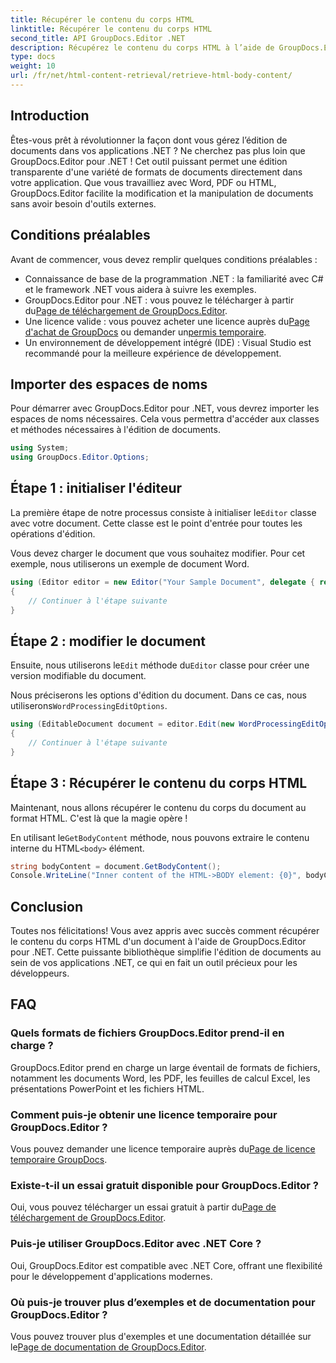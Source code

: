```yaml
---
title: Récupérer le contenu du corps HTML
linktitle: Récupérer le contenu du corps HTML
second_title: API GroupDocs.Editor .NET
description: Récupérez le contenu du corps HTML à l’aide de GroupDocs.Editor pour .NET avec notre guide étape par étape. Améliorez vos applications .NET sans effort.
type: docs
weight: 10
url: /fr/net/html-content-retrieval/retrieve-html-body-content/
---
```

## Introduction
Êtes-vous prêt à révolutionner la façon dont vous gérez l’édition de documents dans vos applications .NET ? Ne cherchez pas plus loin que GroupDocs.Editor pour .NET ! Cet outil puissant permet une édition transparente d'une variété de formats de documents directement dans votre application. Que vous travailliez avec Word, PDF ou HTML, GroupDocs.Editor facilite la modification et la manipulation de documents sans avoir besoin d'outils externes.
## Conditions préalables
Avant de commencer, vous devez remplir quelques conditions préalables :
- Connaissance de base de la programmation .NET : la familiarité avec C# et le framework .NET vous aidera à suivre les exemples.
-  GroupDocs.Editor pour .NET : vous pouvez le télécharger à partir du[Page de téléchargement de GroupDocs.Editor](https://releases.groupdocs.com/editor/net/).
-  Une licence valide : vous pouvez acheter une licence auprès du[Page d'achat de GroupDocs](https://purchase.groupdocs.com/buy) ou demander un[permis temporaire](https://purchase.groupdocs.com/temporary-license/).
- Un environnement de développement intégré (IDE) : Visual Studio est recommandé pour la meilleure expérience de développement.
## Importer des espaces de noms
Pour démarrer avec GroupDocs.Editor pour .NET, vous devrez importer les espaces de noms nécessaires. Cela vous permettra d'accéder aux classes et méthodes nécessaires à l'édition de documents.
```csharp
using System;
using GroupDocs.Editor.Options;
```
## Étape 1 : initialiser l'éditeur
La première étape de notre processus consiste à initialiser le`Editor` classe avec votre document. Cette classe est le point d'entrée pour toutes les opérations d'édition.

Vous devez charger le document que vous souhaitez modifier. Pour cet exemple, nous utiliserons un exemple de document Word.
```csharp
using (Editor editor = new Editor("Your Sample Document", delegate { return new WordProcessingLoadOptions(); }))
{
    // Continuer à l'étape suivante
}
```
## Étape 2 : modifier le document
 Ensuite, nous utiliserons le`Edit` méthode du`Editor` classe pour créer une version modifiable du document.

 Nous préciserons les options d'édition du document. Dans ce cas, nous utiliserons`WordProcessingEditOptions`.
```csharp
using (EditableDocument document = editor.Edit(new WordProcessingEditOptions()))
{
    // Continuer à l'étape suivante
}
```
## Étape 3 : Récupérer le contenu du corps HTML
Maintenant, nous allons récupérer le contenu du corps du document au format HTML. C'est là que la magie opère !

 En utilisant le`GetBodyContent` méthode, nous pouvons extraire le contenu interne du HTML`<body>` élément.
```csharp
string bodyContent = document.GetBodyContent();
Console.WriteLine("Inner content of the HTML->BODY element: {0}", bodyContent);
```

## Conclusion
Toutes nos félicitations! Vous avez appris avec succès comment récupérer le contenu du corps HTML d'un document à l'aide de GroupDocs.Editor pour .NET. Cette puissante bibliothèque simplifie l'édition de documents au sein de vos applications .NET, ce qui en fait un outil précieux pour les développeurs.
## FAQ
### Quels formats de fichiers GroupDocs.Editor prend-il en charge ?
GroupDocs.Editor prend en charge un large éventail de formats de fichiers, notamment les documents Word, les PDF, les feuilles de calcul Excel, les présentations PowerPoint et les fichiers HTML.
### Comment puis-je obtenir une licence temporaire pour GroupDocs.Editor ?
 Vous pouvez demander une licence temporaire auprès du[Page de licence temporaire GroupDocs](https://purchase.groupdocs.com/temporary-license/).
### Existe-t-il un essai gratuit disponible pour GroupDocs.Editor ?
 Oui, vous pouvez télécharger un essai gratuit à partir du[Page de téléchargement de GroupDocs.Editor](https://releases.groupdocs.com/).
### Puis-je utiliser GroupDocs.Editor avec .NET Core ?
Oui, GroupDocs.Editor est compatible avec .NET Core, offrant une flexibilité pour le développement d'applications modernes.
### Où puis-je trouver plus d’exemples et de documentation pour GroupDocs.Editor ?
 Vous pouvez trouver plus d'exemples et une documentation détaillée sur le[Page de documentation de GroupDocs.Editor](https://reference.groupdocs.com/editor/net/).
